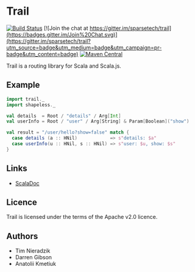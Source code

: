 # Trail
[![Build Status](https://travis-ci.org/sparsetech/trail.svg)](https://travis-ci.org/sparsetech/trail)
[![Join the chat at https://gitter.im/sparsetech/trail](https://badges.gitter.im/Join%20Chat.svg)](https://gitter.im/sparsetech/trail?utm_source=badge&utm_medium=badge&utm_campaign=pr-badge&utm_content=badge)
[![Maven Central](https://img.shields.io/maven-central/v/tech.sparse/trail.svg)](https://search.maven.org/#search%7Cga%7C1%7Cg%3A%22sparse.tech%22)

Trail is a routing library for Scala and Scala.js.

## Example
```scala
import trail._
import shapeless._

val details  = Root / "details" / Arg[Int]
val userInfo = Root / "user" / Arg[String] & Param[Boolean]("show")

val result = "/user/hello?show=false" match {
  case details (a :: HNil)            => s"details: $a"
  case userInfo(u :: HNil, s :: HNil) => s"user: $u, show: $s"
}
```

## Links
* [ScalaDoc](https://www.javadoc.io/doc/tech.sparse/trail/)

## Licence
Trail is licensed under the terms of the Apache v2.0 licence.

## Authors
* Tim Nieradzik
* Darren Gibson
* Anatolii Kmetiuk
